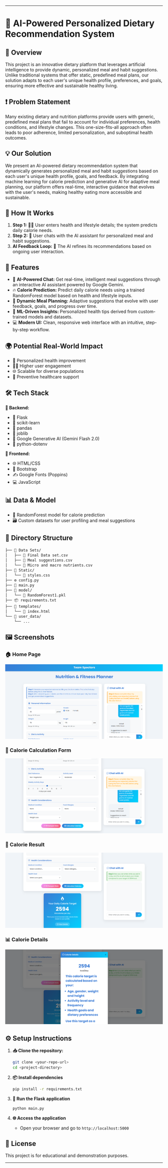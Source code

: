 
---

# 🥗 AI-Powered Personalized Dietary Recommendation System

## 📘 Overview

This project is an innovative dietary platform that leverages artificial intelligence to provide dynamic, personalized meal and habit suggestions. Unlike traditional systems that offer static, predefined meal plans, our solution adapts to each user's unique health profile, preferences, and goals, ensuring more effective and sustainable healthy living.

## ❗ Problem Statement

Many existing dietary and nutrition platforms provide users with generic, predefined meal plans that fail to account for individual preferences, health conditions, and lifestyle changes. This one-size-fits-all approach often leads to poor adherence, limited personalization, and suboptimal health outcomes.

## 💡 Our Solution

We present an AI-powered dietary recommendation system that dynamically generates personalized meal and habit suggestions based on each user's unique health profile, goals, and feedback. By integrating machine learning for calorie prediction and generative AI for adaptive meal planning, our platform offers real-time, interactive guidance that evolves with the user's needs, making healthy eating more accessible and sustainable.

## 🔄 How It Works

1. **Step 1:** 🧍‍♂️ User enters health and lifestyle details; the system predicts daily calorie needs.
2. **Step 2:** 💬 User chats with the AI assistant for personalized meal and habit suggestions.
3. **AI Feedback Loop:** 🔁 The AI refines its recommendations based on ongoing user interaction.

## 🎯 Features

* 🤖 **AI-Powered Chat:**
  Get real-time, intelligent meal suggestions through an interactive AI assistant powered by Google Gemini.
* 🔥 **Calorie Prediction:**
  Predict daily calorie needs using a trained RandomForest model based on health and lifestyle inputs.
* 📅 **Dynamic Meal Planning:**
  Adaptive suggestions that evolve with user feedback, goals, and progress over time.
* 🧠 **ML-Driven Insights:**
  Personalized health tips derived from custom-trained models and datasets.
* 💻 **Modern UI:**
  Clean, responsive web interface with an intuitive, step-by-step workflow.

## 🌍 Potential Real-World Impact

* 🧬 Personalized health improvement
* 🙋‍♀️ Higher user engagement
* 🌐 Scalable for diverse populations
* 🏥 Preventive healthcare support

## 🛠️ Tech Stack

**🔧 Backend:**

* 🐍 Flask
* 📘 scikit-learn
* 🧮 pandas
* 💾 joblib
* 🌟 Google Generative AI (Gemini Flash 2.0)
* 🔐 python-dotenv

**🎨 Frontend:**

* 🌐 HTML/CSS
* 🎀 Bootstrap
* ✍️ Google Fonts (Poppins)
* 💻 JavaScript

## 📊 Data & Model

* 🌲 RandomForest model for calorie prediction
* 🗃️ Custom datasets for user profiling and meal suggestions

## 📁 Directory Structure

```
├── 📂 Data Sets/
│   ├── 📄 Final Data set.csv
│   ├── 📄 Meal suggestions.csv
│   └── 📄 Micro and macro nutrients.csv
├── 📂 Static/
│   └── 🎨 styles.css
├── ⚙️ config.py
├── 🚀 main.py
├── 📂 model/
│   └── 🤖 RandomForest1.pkl
├── 📦 requirements.txt
├── 📂 templates/
│   └── 🧾 index.html
└── 📂 user_data/
    └── ...
```

## 🖼️ Screenshots

### 🏠 Home Page

![Home Page](screenshots/homepage.png)

### 📝 Calorie Calculation Form

![Calorie Calculation](screenshots/caloriecalculation.png)

### 🔢 Calorie Result

![Calorie Result](screenshots/calories.png)

### 📊 Calorie Details

![Calorie Details](screenshots/caloriesdeatils.png)

## ⚙️ Setup Instructions

1. **📥 Clone the repository:**

   ```bash
   git clone <your-repo-url>
   cd <project-directory>
   ```

2. **📦 Install dependencies**

   ```bash
   pip install -r requirements.txt
   ```

3. **🚀 Run the Flask application**

   ```bash
   python main.py
   ```

4. **🌐 Access the application**

   * Open your browser and go to `http://localhost:5000`


## 📜 License

This project is for educational and demonstration purposes.

---

